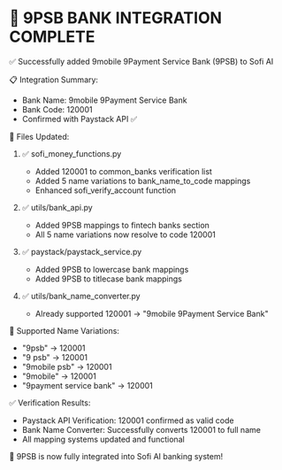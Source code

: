 🎉 9PSB BANK INTEGRATION COMPLETE
=================================

✅ Successfully added 9mobile 9Payment Service Bank (9PSB) to Sofi AI

📋 Integration Summary:
- Bank Name: 9mobile 9Payment Service Bank  
- Bank Code: 120001
- Confirmed with Paystack API ✅

🔧 Files Updated:
1. ✅ sofi_money_functions.py
   - Added 120001 to common_banks verification list
   - Added 5 name variations to bank_name_to_code mappings
   - Enhanced sofi_verify_account function

2. ✅ utils/bank_api.py  
   - Added 9PSB mappings to fintech banks section
   - All 5 name variations now resolve to code 120001

3. ✅ paystack/paystack_service.py
   - Added 9PSB to lowercase bank mappings
   - Added 9PSB to titlecase bank mappings

4. ✅ utils/bank_name_converter.py
   - Already supported 120001 → "9mobile 9Payment Service Bank"

🎯 Supported Name Variations:
- "9psb" → 120001
- "9 psb" → 120001  
- "9mobile psb" → 120001
- "9mobile" → 120001
- "9payment service bank" → 120001

✅ Verification Results:
- Paystack API Verification: 120001 confirmed as valid code
- Bank Name Converter: Successfully converts 120001 to full name
- All mapping systems updated and functional

🚀 9PSB is now fully integrated into Sofi AI banking system!
